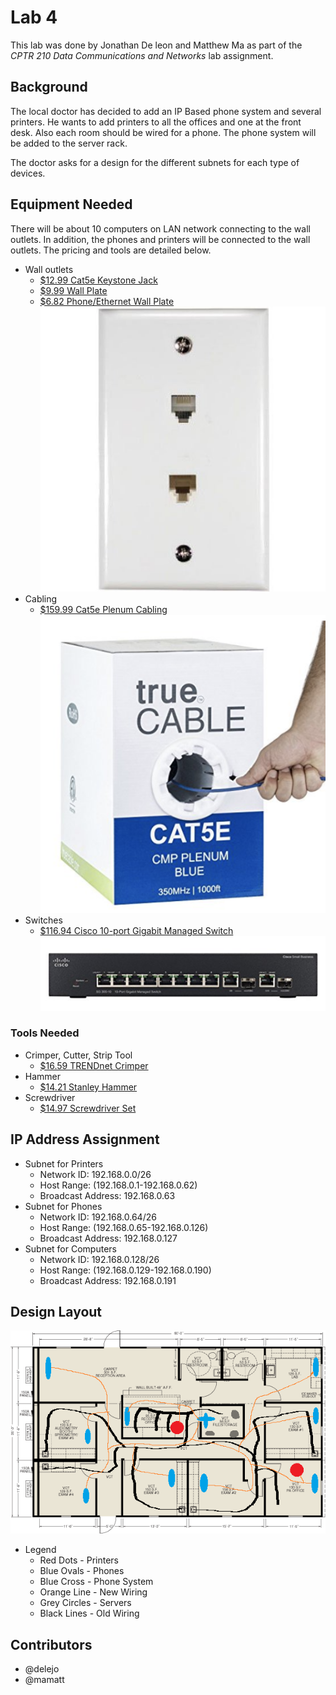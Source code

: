 # Lab 4

This lab was done by Jonathan De leon and Matthew Ma as part of the *CPTR 210 Data Communications and Networks* lab assignment.

## Background

The local doctor has decided to add an IP Based phone system and several printers. 
He wants to add printers to all the offices and one at the front desk. 
Also each room should be wired for a phone. 
The phone system will be added to the server rack.

The doctor asks for a design for the different subnets for each type of devices.

## Equipment Needed
There will be about 10 computers on LAN network connecting to the wall outlets. In addition, the phones and printers will be connected to the wall outlets. The pricing and tools are detailed below. 

* Wall outlets
  * [$12.99 Cat5e Keystone Jack](http://a.co/0o8JcXL)
  * [$9.99 Wall Plate](http://a.co/d0aJYTN)
  * [$6.82 Phone/Ethernet Wall Plate](http://a.co/gDBew2Y)  
  ![Wall Plate](img/WallPlate.jpg)
* Cabling
  * [$159.99 Cat5e Plenum Cabling](http://a.co/8aBYFJ2)  
  ![Cabling](img/Cabling.png)
* Switches
  * [$116.94 Cisco 10-port Gigabit Managed Switch](http://a.co/2clLWWc)  
  ![Network Switch](img/Network_Switch.png)

### Tools Needed

* Crimper, Cutter, Strip Tool
  * [$16.59 TRENDnet Crimper](http://a.co/1aG1ykZ)
* Hammer
  * [$14.21 Stanley Hammer](http://a.co/8KdXjKl)
* Screwdriver
  * [$14.97 Screwdriver Set](http://a.co/cMmgKDS)

## IP Address Assignment
* Subnet for Printers
  * Network ID: 192.168.0.0/26
  * Host Range: (192.168.0.1-192.168.0.62)
  * Broadcast Address: 192.168.0.63
* Subnet for Phones
  * Network ID: 192.168.0.64/26
  * Host Range: (192.168.0.65-192.168.0.126)
  * Broadcast Address: 192.168.0.127
* Subnet for Computers
  * Network ID: 192.168.0.128/26
  * Host Range: (192.168.0.129-192.168.0.190)
  * Broadcast Address: 192.168.0.191

## Design Layout
![Networking Design](img/networkMap.png)

* Legend
  * Red Dots - Printers
  * Blue Ovals - Phones
  * Blue Cross - Phone System
  * Orange Line - New Wiring
  * Grey Circles - Servers
  * Black Lines - Old Wiring

## Contributors
* @delejo
* @mamatt